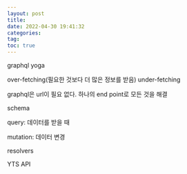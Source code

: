 ```yaml
---
layout: post
title:
date: 2022-04-30 19:41:32
categories:
tag:
toc: true
---
```


graphql yoga

over-fetching(필요한 것보다 더 많은 정보를 받음)
under-fetching

graphql은 url이 필요 없다.
하나의 end point로 모든 것을 해결

schema

query: 데이터를 받을 때

mutation: 데이터 변경

resolvers

YTS API
